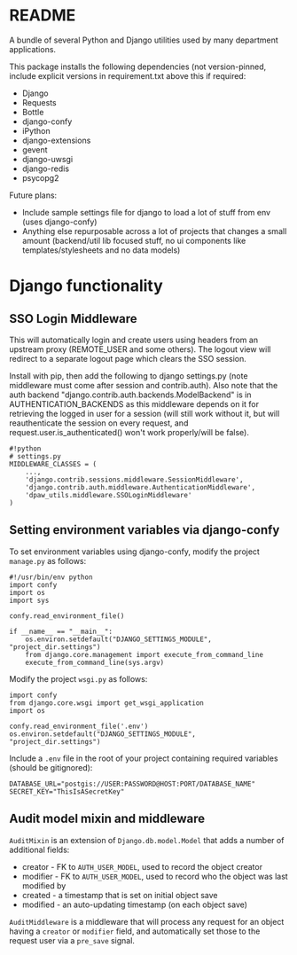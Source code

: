 # README #

A bundle of several Python and Django utilities used by many department
applications.

This package installs the following dependencies (not version-pinned, include
explicit versions in requirement.txt above this if required:

 * Django
 * Requests
 * Bottle
 * django-confy
 * iPython
 * django-extensions
 * gevent
 * django-uwsgi
 * django-redis
 * psycopg2

Future plans:

 * Include sample settings file for django to load a lot of stuff from env (uses django-confy)
 * Anything else repurposable across a lot of projects that changes a small amount (backend/util lib focused stuff, no ui components like templates/stylesheets and no data models)

# Django functionality #

## SSO Login Middleware ##

This will automatically login and create users using headers from an upstream proxy (REMOTE_USER and some others). The logout view will redirect to a separate logout page which clears the SSO session.

Install with pip, then add the following to django settings.py (note middleware must come after session and contrib.auth). Also note that the auth backend "django.contrib.auth.backends.ModelBackend" is in AUTHENTICATION_BACKENDS as this middleware depends on it for retrieving the logged in user for a session (will still work without it, but will reauthenticate the session on every request, and request.user.is_authenticated() won't work properly/will be false).

```
#!python
# settings.py
MIDDLEWARE_CLASSES = (
    ...,
    'django.contrib.sessions.middleware.SessionMiddleware',
    'django.contrib.auth.middleware.AuthenticationMiddleware',
    'dpaw_utils.middleware.SSOLoginMiddleware'
)
```

## Setting environment variables via django-confy ##

To set environment variables using django-confy, modify the project `manage.py` as follows:

    #!/usr/bin/env python
    import confy
    import os
    import sys

    confy.read_environment_file()

    if __name__ == "__main__":
        os.environ.setdefault("DJANGO_SETTINGS_MODULE", "project_dir.settings")
        from django.core.management import execute_from_command_line
        execute_from_command_line(sys.argv)

Modify the project `wsgi.py` as follows:

    import confy
    from django.core.wsgi import get_wsgi_application
    import os

    confy.read_environment_file('.env')
    os.environ.setdefault("DJANGO_SETTINGS_MODULE", "project_dir.settings")

Include a `.env` file in the root of your project containing required variables
(should be gitignored):

    DATABASE_URL="postgis://USER:PASSWORD@HOST:PORT/DATABASE_NAME"
    SECRET_KEY="ThisIsASecretKey"

## Audit model mixin and middleware ##

``AuditMixin`` is an extension of ``Django.db.model.Model`` that adds a
number of additional fields:

 * creator - FK to ``AUTH_USER_MODEL``, used to record the object
   creator
 * modifier - FK to ``AUTH_USER_MODEL``, used to record who the object
   was last modified by
 * created - a timestamp that is set on initial object save
 * modified - an auto-updating timestamp (on each object save)

``AuditMiddleware`` is a middleware that will process any request for an
object having a ``creator`` or ``modifier`` field, and automatically set those
to the request user via a ``pre_save`` signal.
